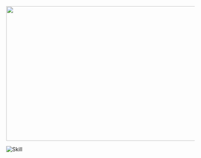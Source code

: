 <a href="https://github.com/devxb/gitanimals">
  <img src="https://render.gitanimals.org/lines/enbraining?pet-id=1" width="1000" height="360"/>
</a>

![Skill](https://skillicons.dev/icons?i=java,kotlin,spring,mysql,redis,haskell,nodejs,nestjs,cpp,react,nextjs,ts,nginx&theme=dark) 
